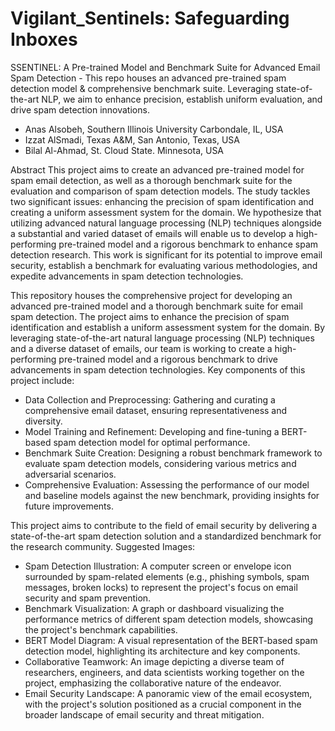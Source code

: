 # Vigilant_Sentinels: Safeguarding Inboxes
SSENTINEL: A Pre-trained Model and Benchmark Suite for Advanced Email Spam Detection - This repo houses an advanced pre-trained spam detection model &amp; comprehensive benchmark suite. Leveraging state-of-the-art NLP, we aim to enhance precision, establish uniform evaluation, and drive spam detection innovations. 

- Anas Alsobeh, Southern Illinois University Carbondale, IL, USA
- Izzat AlSmadi, Texas A&M, San Antonio, Texas, USA
- Bilal Al-Ahmad, St. Cloud State. Minnesota, USA

Abstract 
This project aims to create an advanced pre-trained model for spam email detection, as well as a thorough benchmark suite for the evaluation and comparison of spam detection models. The study tackles two significant issues: enhancing the precision of spam identification and creating a uniform assessment system for the domain. We hypothesize that utilizing advanced natural language processing (NLP) techniques alongside a substantial and varied dataset of emails will enable us to develop a high-performing pre-trained model and a rigorous benchmark to enhance spam detection research. This work is significant for its potential to improve email security, establish a benchmark for evaluating various methodologies, and expedite advancements in spam detection technologies.

This repository houses the comprehensive project for developing an advanced pre-trained model and a thorough benchmark suite for email spam detection. The project aims to enhance the precision of spam identification and establish a uniform assessment system for the domain. By leveraging state-of-the-art natural language processing (NLP) techniques and a diverse dataset of emails, our team is working to create a high-performing pre-trained model and a rigorous benchmark to drive advancements in spam detection technologies.
Key components of this project include: 
- Data Collection and Preprocessing: Gathering and curating a comprehensive email dataset, ensuring representativeness and diversity.
- Model Training and Refinement: Developing and fine-tuning a BERT-based spam detection model for optimal performance.
- Benchmark Suite Creation: Designing a robust benchmark framework to evaluate spam detection models, considering various metrics and adversarial scenarios.
- Comprehensive Evaluation: Assessing the performance of our model and baseline models against the new benchmark, providing insights for future improvements.

This project aims to contribute to the field of email security by delivering a state-of-the-art spam detection solution and a standardized benchmark for the research community.
Suggested Images:
- Spam Detection Illustration: A computer screen or envelope icon surrounded by spam-related elements (e.g., phishing symbols, spam messages, broken locks) to represent the project's focus on email security and spam prevention.
- Benchmark Visualization: A graph or dashboard visualizing the performance metrics of different spam detection models, showcasing the project's benchmark capabilities.
- BERT Model Diagram: A visual representation of the BERT-based spam detection model, highlighting its architecture and key components.
- Collaborative Teamwork: An image depicting a diverse team of researchers, engineers, and data scientists working together on the project, emphasizing the collaborative nature of the endeavor.
- Email Security Landscape: A panoramic view of the email ecosystem, with the project's solution positioned as a crucial component in the broader landscape of email security and threat mitigation.

  
